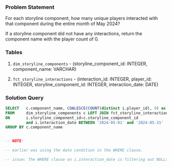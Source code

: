 ### Problem Statement

For each storyline component, how many unique players interacted with that component during the entire month of May 2024? 

If a storyline component did not have any interactions, return the component name with the player count of 0.


### Tables

1. `dim_storyline_components` - (storyline_component_id: INTEGER, component_name: VARCHAR)

2. `fct_storyline_interactions` - (interaction_id: INTEGER, player_id: INTEGER, storyline_component_id: INTEGER, interaction_date: DATE)


### Solution Query

```sql
SELECT   c.component_name, COALESCE(COUNT(distinct i.player_id), 0) as num_players
FROM     dim_storyline_components c LEFT JOIN fct_storyline_interactions i
ON       i.storyline_component_id=c.storyline_component_id
         and i.interaction_date BETWEEN '2024-05-01' and '2024-05-31'
GROUP BY c.component_name


-- NOTE: 

-- earlier was using the date condition in the WHERE clause. 

-- issue: The WHERE clause on i.interaction_date is filtering out NULLs from the left join — which means storyline components with no interactions at all will not appear in the result, even though you're using a LEFT JOIN.
```